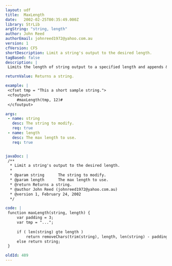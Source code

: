 ```yaml
---
layout: udf
title:  MaxLength
date:   2002-02-25T00:35:49.000Z
library: StrLib
argString: "string, length"
author: John Reed
authorEmail: johnreed1972@yahoo.com.au
version: 1
cfVersion: CF5
shortDescription: Limit a string's output to the desired length.
tagBased: false
description: |
 Limits the length of string output to a specified length and appends &quot;...&quot; to indicate the string has been trimmed. Ideal for limiting a string's length in a table without wrapping.

returnValue: Returns a string.

example: |
 <cfset tmp = "This a short sample string.">
 <cfoutput>
     #maxLength(tmp, 12)#
 </cfoutput>

args:
 - name: string
   desc: The string to modify.
   req: true
 - name: length
   desc: The max length to use.
   req: true


javaDoc: |
 /**
  * Limit a string's output to the desired length.
  * 
  * @param string      The string to modify. 
  * @param length      The max length to use. 
  * @return Returns a string. 
  * @author John Reed (johnreed1972@yahoo.com.au) 
  * @version 1, February 24, 2002 
  */

code: |
 function maxLength(string, length) {
     var padding = 3;
     var tmp = "...";    
         
     if ( len(string) gte length )
         return removeChars(trim(string), length, len(string) - padding) & tmp;
     else return string;
 }

oldId: 489
---
```



